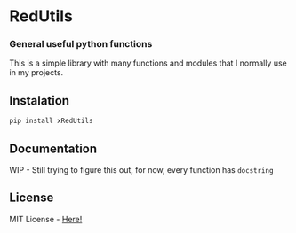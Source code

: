 # RedUtils
### General useful python functions

This is a simple library with many functions and modules that I normally use in my projects.

## Instalation
```java
pip install xRedUtils
```

## Documentation
WIP - Still trying to figure this out, for now, every function has `docstring`

## License
MIT License - [Here!](https://github.com/xRedCrystalx/xRedUtils/tree/main/LICENSE)